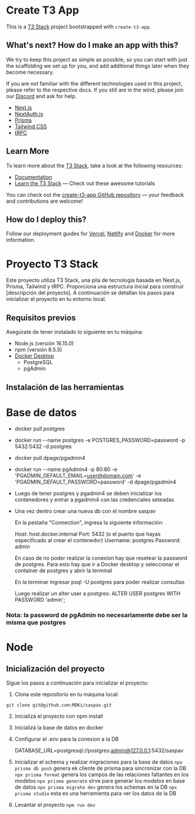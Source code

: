 # Create T3 App

This is a [T3 Stack](https://create.t3.gg/) project bootstrapped with `create-t3-app`.

## What's next? How do I make an app with this?

We try to keep this project as simple as possible, so you can start with just the scaffolding we set up for you, and add additional things later when they become necessary.

If you are not familiar with the different technologies used in this project, please refer to the respective docs. If you still are in the wind, please join our [Discord](https://t3.gg/discord) and ask for help.

- [Next.js](https://nextjs.org)
- [NextAuth.js](https://next-auth.js.org)
- [Prisma](https://prisma.io)
- [Tailwind CSS](https://tailwindcss.com)
- [tRPC](https://trpc.io)

## Learn More

To learn more about the [T3 Stack](https://create.t3.gg/), take a look at the following resources:

- [Documentation](https://create.t3.gg/)
- [Learn the T3 Stack](https://create.t3.gg/en/faq#what-learning-resources-are-currently-available) — Check out these awesome tutorials

You can check out the [create-t3-app GitHub repository](https://github.com/t3-oss/create-t3-app) — your feedback and contributions are welcome!

## How do I deploy this?

Follow our deployment guides for [Vercel](https://create.t3.gg/en/deployment/vercel), [Netlify](https://create.t3.gg/en/deployment/netlify) and [Docker](https://create.t3.gg/en/deployment/docker) for more information.

# Proyecto T3 Stack

Este proyecto utiliza T3 Stack, una pila de tecnología basada en Next.js, Prisma, Tailwind y tRPC. Proporciona una estructura inicial para construir [descripción del proyecto]. A continuación se detallan los pasos para inicializar el proyecto en tu entorno local.

## Requisitos previos

Asegúrate de tener instalado lo siguiente en tu máquina:

- Node.js (versión 16.15.0)
- npm (versión 8.5.5)
- [Docker Desktop](https://www.docker.com/products/docker-desktop/)
    - PostgreSQL
    - pgAdmin 

## Instalación de las herramientas

# Base de datos
- docker pull postgres
- docker run --name postgres -e POSTGRES_PASSWORD=password -p 5432:5432 -d postgres

- docker pull dpage/pgadmin4
- docker run --name pgAdmin4 -p 80:80 -e 'PGADMIN_DEFAULT_EMAIL=user@domain.com' -e 'PGADMIN_DEFAULT_PASSWORD=password' -d dpage/pgadmin4

- Luego de tener postgres y pgadmin4 se deben inicializar los contenedores y entrar a pgadmin4 con las credenciales seteadas
- Una vez dentro crear una nueva db con el nombre saspav

    En la pestaña "Connection", ingresa la siguiente información:

    Host: host.docker.internal
    Port: 5432 (o el puerto que hayas especificado al crear el contenedor)
    Username: postgres
    Password: admin

    En caso de no poder realizar la conexion hay que resetear la password de postgres. Para esto hay que ir a Docker desktop y seleccionar el container de postgres y abrir la terminal

    En la terminar ingresar psql -U postgres para poder realizar consultas

    Luego realizar un alter user a postgres: ALTER USER postgres WITH PASSWORD 'admin';


### Nota: la password de pgAdmin no necesariamente debe ser la misma que postgres

# Node


## Inicialización del proyecto

Sigue los pasos a continuación para inicializar el proyecto:

1. Clona este repositorio en tu máquina local:

`git clone git@github.com:MDKi/saspav.git`

2. Inicializá el proyecto con npm install 

3. Inicializá la base de datos en docker

4. Configurar el .env para la conexion a la DB

    DATABASE_URL=postgresql://postgres:admin@127.0.0.1:5432/saspav

5. Inicializar el schema y realizar migraciones para la base de datos
`npx prisma db push` genera ek cliente de prisma para sincronizar con la DB
`npx prisma format` genera los campos de las relaciones faltantes en los modelos
`npx prisma generate` sirve para generar los modelos en base de datos
`npx prisma migrate dev` genera los schemas en la DB
`npx prisma studio` esta es una herramienta para ver los datos de la DB

6. Levantar el proyecto
`npm run dev`